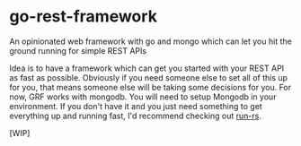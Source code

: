 # go-rest-framework
An opinionated web framework with go and mongo which can let you hit the ground running for simple REST APIs

Idea is to have a framework which can get you started with your REST API as fast as possible. Obviously if you need someone else to set all of this up for you, that means someone else will be taking some decisions for you. For now, GRF works with mongodb. 
You will need to setup Mongodb in your environment. If you don't have it and you just need something to get everything up and running fast, I'd recommend checking out [run-rs](https://www.npmjs.com/package/run-rs).

[WIP]
